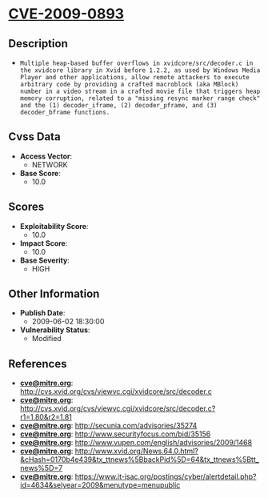 
# [CVE-2009-0893](http://cvs.xvid.org/cvs/viewvc.cgi/xvidcore/src/decoder.c)

## Description

- `Multiple heap-based buffer overflows in xvidcore/src/decoder.c in the xvidcore library in Xvid before 1.2.2, as used by Windows Media Player and other applications, allow remote attackers to execute arbitrary code by providing a crafted macroblock (aka MBlock) number in a video stream in a crafted movie file that triggers heap memory corruption, related to a "missing resync marker range check" and the (1) decoder_iframe, (2) decoder_pframe, and (3) decoder_bframe functions.`

## Cvss Data

- **Access Vector**:
  - NETWORK
- **Base Score**:
  - 10.0

## Scores

- **Exploitability Score**:
  - 10.0
- **Impact Score**:
  - 10.0
- **Base Severity**:
  - HIGH

## Other Information

- **Publish Date**:
  - 2009-06-02 18:30:00
- **Vulnerability Status**:
  - Modified

## References

- **cve@mitre.org**: http://cvs.xvid.org/cvs/viewvc.cgi/xvidcore/src/decoder.c
- **cve@mitre.org**: http://cvs.xvid.org/cvs/viewvc.cgi/xvidcore/src/decoder.c?r1=1.80&r2=1.81
- **cve@mitre.org**: http://secunia.com/advisories/35274
- **cve@mitre.org**: http://www.securityfocus.com/bid/35156
- **cve@mitre.org**: http://www.vupen.com/english/advisories/2009/1468
- **cve@mitre.org**: http://www.xvid.org/News.64.0.html?&cHash=0170b4e439&tx_ttnews%5BbackPid%5D=64&tx_ttnews%5Btt_news%5D=7
- **cve@mitre.org**: https://www.it-isac.org/postings/cyber/alertdetail.php?id=4634&selyear=2009&menutype=menupublic
